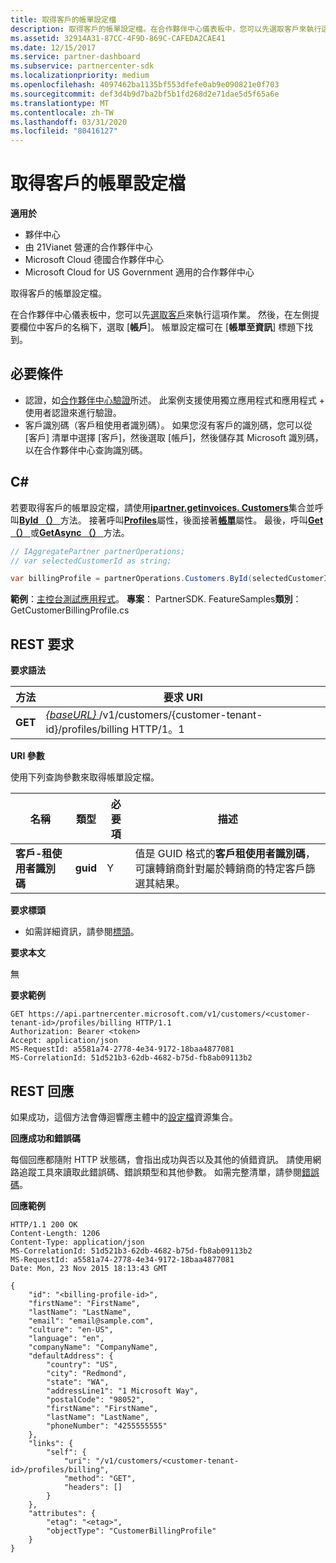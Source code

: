 ```yaml
---
title: 取得客戶的帳單設定檔
description: 取得客戶的帳單設定檔。在合作夥伴中心儀表板中，您可以先選取客戶來執行這項作業。
ms.assetid: 32914A31-87CC-4F9D-869C-CAFEDA2CAE41
ms.date: 12/15/2017
ms.service: partner-dashboard
ms.subservice: partnercenter-sdk
ms.localizationpriority: medium
ms.openlocfilehash: 4097462ba1135bf553dfefe0ab9e090821e0f703
ms.sourcegitcommit: def3d4b9d7ba2bf5b1fd268d2e71dae5d5f65a6e
ms.translationtype: MT
ms.contentlocale: zh-TW
ms.lasthandoff: 03/31/2020
ms.locfileid: "80416127"
---
```

# <a name="get-a-customers-billing-profile"></a>取得客戶的帳單設定檔


**適用於**

- 夥伴中心
- 由 21Vianet 營運的合作夥伴中心
- Microsoft Cloud 德國合作夥伴中心
- Microsoft Cloud for US Government 適用的合作夥伴中心

取得客戶的帳單設定檔。

在合作夥伴中心儀表板中，您可以先[選取客戶](get-a-customer-by-name.md)來執行這項作業。 然後，在左側提要欄位中客戶的名稱下，選取 [**帳戶**]。 帳單設定檔可在 [**帳單至資訊**] 標題下找到。

## <a name="span-idprerequisitesspan-idprerequisitesspan-idprerequisitesprerequisites"></a><span id="Prerequisites"/><span id="prerequisites"/><span id="PREREQUISITES"/>必要條件


- 認證，如[合作夥伴中心驗證](partner-center-authentication.md)所述。 此案例支援使用獨立應用程式和應用程式 + 使用者認證來進行驗證。
- 客戶識別碼（客戶租使用者識別碼）。 如果您沒有客戶的識別碼，您可以從 [客戶] 清單中選擇 [客戶]，然後選取 [帳戶]，然後儲存其 Microsoft 識別碼，以在合作夥伴中心查詢識別碼。

## <a name="span-idc_span-idc_c"></a><span id="C_"/><span id="c_"/>C#


若要取得客戶的帳單設定檔，請使用[**ipartner.getinvoices. Customers**](https://docs.microsoft.com/dotnet/api/microsoft.store.partnercenter.ipartner.customers)集合並呼叫[**ById （）** ](https://docs.microsoft.com/dotnet/api/microsoft.store.partnercenter.customers.icustomercollection.byid)方法。 接著呼叫[**Profiles**](https://docs.microsoft.com/dotnet/api/microsoft.store.partnercenter.customers.icustomer.profiles)屬性，後面接著[**帳單**](https://docs.microsoft.com/dotnet/api/microsoft.store.partnercenter.customers.profiles.icustomerprofilecollection.billing)屬性。 最後，呼叫[**Get （）** ](https://docs.microsoft.com/dotnet/api/microsoft.store.partnercenter.customers.profiles.icustomerreadonlyprofile-1.get)或[**GetAsync （）** ](https://docs.microsoft.com/dotnet/api/microsoft.store.partnercenter.customers.profiles.icustomerreadonlyprofile-1.getasync)方法。

``` csharp
// IAggregatePartner partnerOperations;
// var selectedCustomerId as string;

var billingProfile = partnerOperations.Customers.ById(selectedCustomerId).Profiles.Billing.Get();
```

**範例**：[主控台測試應用程式](console-test-app.md)。 **專案**： PartnerSDK. FeatureSamples**類別**： GetCustomerBillingProfile.cs

## <a name="span-idrest_requestspan-idrest_requestspan-idrest_requestrest-request"></a><span id="REST_Request"/><span id="rest_request"/><span id="REST_REQUEST"/>REST 要求


**要求語法**

| 方法  | 要求 URI                                                                                             |
|---------|---------------------------------------------------------------------------------------------------------|
| **GET** | [ *{baseURL}* ](partner-center-rest-urls.md)/v1/customers/{customer-tenant-id}/profiles/billing HTTP/1。1 |

 

**URI 參數**

使用下列查詢參數來取得帳單設定檔。

| 名稱                   | 類型     | 必要項 | 描述                                                                                                                                            |
|------------------------|----------|----------|--------------------------------------------------------------------------------------------------------------------------------------------------------|
| **客戶-租使用者識別碼** | **guid** | Y        | 值是 GUID 格式的**客戶租使用者識別碼**，可讓轉銷商針對屬於轉銷商的特定客戶篩選其結果。 |

 

**要求標頭**

- 如需詳細資訊，請參閱[標頭](headers.md)。

**要求本文**

無

**要求範例**

```http
GET https://api.partnercenter.microsoft.com/v1/customers/<customer-tenant-id>/profiles/billing HTTP/1.1
Authorization: Bearer <token>
Accept: application/json
MS-RequestId: a5581a74-2778-4e34-9172-18baa4877081
MS-CorrelationId: 51d521b3-62db-4682-b75d-fb8ab09113b2
```

## <a name="span-idrest_responsespan-idrest_responsespan-idrest_responserest-response"></a><span id="REST_Response"/><span id="rest_response"/><span id="REST_RESPONSE"/>REST 回應


如果成功，這個方法會傳迴響應主體中的[設定檔](profile-resources.md)資源集合。

**回應成功和錯誤碼**

每個回應都隨附 HTTP 狀態碼，會指出成功與否以及其他的偵錯資訊。 請使用網路追蹤工具來讀取此錯誤碼、錯誤類型和其他參數。 如需完整清單，請參閱[錯誤碼](error-codes.md)。

**回應範例**

```http
HTTP/1.1 200 OK
Content-Length: 1206
Content-Type: application/json
MS-CorrelationId: 51d521b3-62db-4682-b75d-fb8ab09113b2
MS-RequestId: a5581a74-2778-4e34-9172-18baa4877081
Date: Mon, 23 Nov 2015 18:13:43 GMT

{
    "id": "<billing-profile-id>",
    "firstName": "FirstName",
    "lastName": "LastName",
    "email": "email@sample.com",
    "culture": "en-US",
    "language": "en",
    "companyName": "CompanyName",
    "defaultAddress": {
        "country": "US",
        "city": "Redmond",
        "state": "WA",
        "addressLine1": "1 Microsoft Way",
        "postalCode": "98052",
        "firstName": "FirstName",
        "lastName": "LastName",
        "phoneNumber": "4255555555"
    },
    "links": {
        "self": {
            "uri": "/v1/customers/<customer-tenant-id>/profiles/billing",
            "method": "GET",
            "headers": []
        }
    },
    "attributes": {
        "etag": "<etag>",
        "objectType": "CustomerBillingProfile"
    }
}
```

 

 




